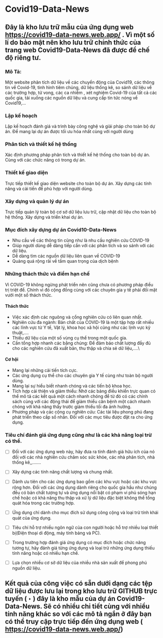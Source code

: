 # Covid19-Data-News

## Đây là kho lưu trữ mẫu của ứng dụng web https://covid19-data-news.web.app/ . Vì một số lí do bảo mật nên kho lưu trữ chính thức của trang web Covid19-Data-News đã được để chế độ riêng tư.

### Mô Tả:
Một website phân tích dữ liệu về các chuyển động của Covid19, các thông tin về Covid-19, tình hình tiêm chủng, dữ liệu thống kê, so sánh dữ liệu về các trường hợp, tử vong, các ca nhiễm , xét nghiệm Covid-19 của tất cả các quốc gia, tải xuống các nguồn dữ liệu và cung cấp tin tức nóng về Covid19,...

### Lập kế hoạch
Lập kế hoạch đánh giá và trình bày công nghệ và giải pháp cho toàn bộ dự án. Để mang lại dự án được tối ưu hóa nhất cùng với người dùng

### Phân tích và thiết kế hệ thống 
Xác định phương pháp phân tích và thiết kế hệ thống cho toàn bộ dự án. Cùng với các chức năng có trong dự án.

### Thiết kế giao diện
Trực tiếp thiết kế giao diện website cho toàn bộ dự án. Xây dựng các tính năng và cải tiến để phù hợp với người dùng.

### Xây dựng và quản lý dự án
Trực tiếp quản lý toàn bộ cơ sở dữ liệu lưu trữ, cập nhật dữ liệu cho toàn bộ hệ thống.
Xây dựng và triển khai dự án.


### Mục đích xây dựng dự án Covid10-Data-News
- Nhu cầu về các thông tin cũng như là nhu cầu nghiên cứu COVID-19
- Giúp người dùng dễ dàng tiếp cần với các phân tích và so sánh với các dữ liệu.
- Dễ dàng tìm các nguồn dữ liệu liên quan về COVID-19
- Quảng quá rộng rãi về tầm quan trọng của dịch bệnh

### Những thách thức và điểm hạn chế
Vì COViD-19 không ngừng phát triển nên cũng chưa có phương pháp điều trị triệt để. Chính vì đó cộng đồng cùng với các chuyên gia y tế phải đối mặt vưới một số thách thức.

#### Thách thức 
- Việc xác định các nguông và cổng nghiên cứu có liên quan nhất.
- Nghiên cứu đa ngành: Bản chất của COVID-19 là một tập hợp rất nhiều các lĩnh vực từ Y tế, Vật lý, khoa học xã hội cũng như các lịnh vực kỹ thuật,….
- Thiếu dữ liệu của một số vùng cụ thể trong một quốc gia.
- Cần tổng hợp nhanh các bằng chúng: Để đảm bảo chất lượng đầy đủ cho các nghiên cứu đã xuất bản, thu thập và chia sẻ dữ liệu,….\

#### Cơ hội
- Mang lại những cải tiến tích cực.
- Các ứng dụng cụ thể cho các chuyên gia Y tế cùng như toàn bộ người dùng.
- Mang lại sự hiểu biết nhanh chóng và các tiến bộ khoa học.
- Tích hợp cải thiện và giảm thiểu: Nhờ các bảng điều khiển trực quan có thể mô tả các kết quả một cách nhanh chóng để từ đó có các chính sách cùng với các động thái để giảm thiểu căn bệnh một cách nhanh chóng với khả năng thấy trước giảm thiểu tối đa ảnh hưởng.
- Phương pháp và các cộng cụ nghiên cứu: Các tài liệu phong phú đang phát triển theo cấp số nhân. Đối với các mục tiêu được đặt ra cho ứng dụng.

### Tiêu chí đánh giá ứng dụng cũng như là các khả năng loại trừ có thể. 
- [ ]  Đối với các ứng dụng web này, hãy đưa ra tính đánh giá hữu ích của nó đối với các nhà nghiên cứu chăm sóc sức khỏe, các nhà phân tích, nhà thống kê,,…….
- [ ]  Xây dựng các tính năng chất lượng và chung nhất.
- [ ]  Dành ưu tiên cho các ứng dụng bao gồm các khu vực hoặc  các khu vực rộng hơn. Đối với các ứng dụng dành riêng cho quốc gia  hầu như chúng đều có bản chất tượng tự và ứng dụng nổi bật có phạm vi phủ sóng hạn chế hoặc có khả năng thu thập và xử lý dữ liệu đặc biệt không thể tổng quát hóa trong các trường hợp.
- [ ]  Ứng dụng chỉ dành cho mục đích sử dụng công cộng và loại trừ tính khái quát của ứng dụng.
- [ ]  Tiêu chí hỗ trợ nhiều ngôn ngữ của con người hoặc hỗ trợ nhiều loại thiết bị(Điện thoại di động, máy tính bảng và PC).
- [ ]  Trong trường hợp đánh giá ứng dụng có mục đích hoặc chức năng tương tự, hãy đánh giá từng ứng dụng và loại trừ những ứng dụng thiếu tính năng hoặc có nhiều hạn chế.
- [ ]  Lựa chọn nhiều cơ sở dữ liệu của nhiều nhà sản xuất để phong phú nguồn dữ liệu.



## Kết quả của công việc có sẵn dưới dạng các tệp dữ liệu được lưu lại trong kho lưu trữ GITHUB trực tuyến ( ‣ ) đây là kho mẫu của dự án Covid19-Data-News. Sẽ có nhiều chi tiết cùng với nhiều tính năng khác so với các mô tả ngắn ở đây bạn có thể truy cập trực tiếp đến ứng dụng web ( https://covid19-data-news.web.app/)